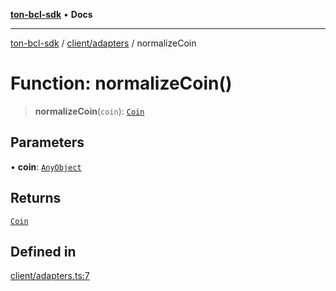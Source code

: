 [**ton-bcl-sdk**](../../../README.md) • **Docs**

***

[ton-bcl-sdk](../../../README.md) / [client/adapters](../README.md) / normalizeCoin

# Function: normalizeCoin()

> **normalizeCoin**(`coin`): [`Coin`](../../types/type-aliases/Coin.md)

## Parameters

• **coin**: [`AnyObject`](../type-aliases/AnyObject.md)

## Returns

[`Coin`](../../types/type-aliases/Coin.md)

## Defined in

[client/adapters.ts:7](https://github.com/ton-fun-tech/ton-bcl-sdk/blob/7ee0ff6d1b35906d586d4feb09739aac48bafc30/src/client/adapters.ts#L7)

